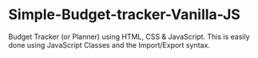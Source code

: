 # Simple-Budget-tracker-Vanilla-JS
Budget Tracker (or Planner) using HTML, CSS &amp; JavaScript. This is easily done using JavaScript Classes and the Import/Export syntax.
